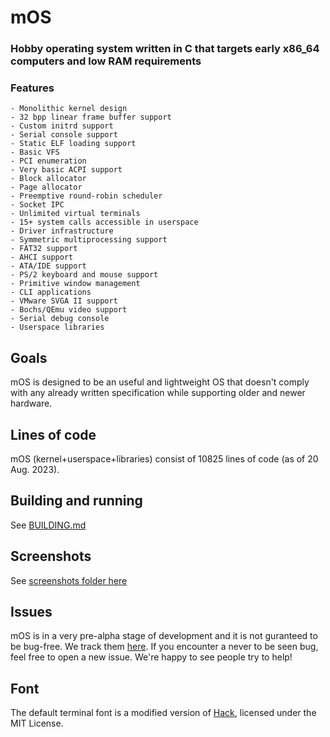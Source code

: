 # mOS

### Hobby operating system written in C that targets early x86_64 computers and low RAM requirements
### Features
    - Monolithic kernel design
    - 32 bpp linear frame buffer support
    - Custom initrd support
    - Serial console support
    - Static ELF loading support
    - Basic VFS
    - PCI enumeration
    - Very basic ACPI support
    - Block allocator
    - Page allocator
    - Preemptive round-robin scheduler
    - Socket IPC
    - Unlimited virtual terminals
    - 15+ system calls accessible in userspace
    - Driver infrastructure
    - Symmetric multiprocessing support
    - FAT32 support
    - AHCI support
    - ATA/IDE support
    - PS/2 keyboard and mouse support
    - Primitive window management
    - CLI applications
    - VMware SVGA II support
    - Bochs/QEmu video support
    - Serial debug console
    - Userspace libraries

## Goals
mOS is designed to be an useful and lightweight OS that doesn't comply with any already written specification while supporting older and newer hardware.

## Lines of code
mOS (kernel+userspace+libraries) consist of 10825 lines of code (as of 20 Aug. 2023).

## Building and running
See [BUILDING.md](./docs/BUILDING.md)

## Screenshots
See [screenshots folder here](./docs/gallery/)

## Issues
mOS is in a very pre-alpha stage of development and it is not guranteed to be bug-free. We track them [here](https://github.com/Moldytzu/mOS/issues). If you encounter a never to be seen bug, feel free to open a new issue. We're happy to see people try to help!

## Font
The default terminal font is a modified version of [Hack](https://github.com/source-foundry/Hack), licensed under the MIT License.